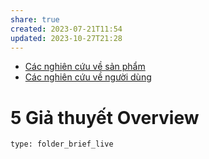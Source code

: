 ```yaml
---
share: true
created: 2023-07-21T11:54
updated: 2023-10-27T21:28
---
```

- [Các nghiên cứu về sản phẩm](../3%20Th%C3%A0nh%20ph%E1%BA%A9m/C%C3%A1c%20nghi%C3%AAn%20c%E1%BB%A9u%20v%E1%BB%81%20s%E1%BA%A3n%20ph%E1%BA%A9m/index.md)
- [Các nghiên cứu về người dùng](../3%20Th%C3%A0nh%20ph%E1%BA%A9m/C%C3%A1c%20nghi%C3%AAn%20c%E1%BB%A9u%20v%E1%BB%81%20ng%C6%B0%E1%BB%9Di%20d%C3%B9ng/index.md)
# 5 Giả thuyết Overview
 
```ccard
type: folder_brief_live
```
